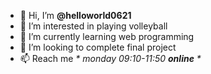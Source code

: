 * 👋 Hi, I’m **@helloworld0621**
* 👀 I’m interested in playing volleyball
* 🌱 I’m currently learning web programming
* 💞️ I’m looking to complete final project
* 📫 Reach me _* monday 09:10-11:50 **online** *_

<!---
helloworld0621/helloworld0621 is a ✨ special ✨ repository because its `README.md` (this file) appears on your GitHub profile.
You can click the Preview link to take a look at your changes.
--->
